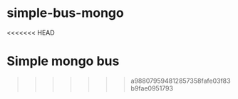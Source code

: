 simple-bus-mongo
================
<<<<<<< HEAD

Simple mongo bus
=======
>>>>>>> a988079594812857358fafe03f83b9fae0951793
